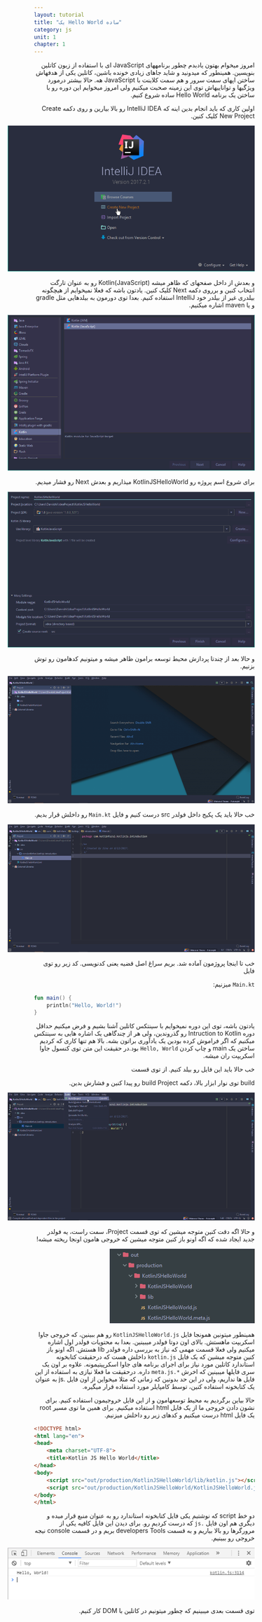 ```yaml
---
layout: tutorial
title: "یک Hello World ساده"
category: js
unit: 1
chapter: 1
---
```



<div dir="rtl" markdown="1">



امروز میخوام بهتون یادبدم چطور برنامه­های JavaScript ای با استفاده از زبون کاتلین بنویسین. همینطور که میدونید و شاید جاهای زیادی خونده باشین، کاتلین یکی از هدف­هاش ساختن اپ­های سمت سرور و هم سمت کلاینت با JavaScript هه. حالا بیشتر درمورد ویژگی­ها و توانایی­هاش توی این زمینه صحبت میکنیم ولی امروز میخوایم این دوره رو با ساختن یک برنامه Hello World ساده شروع کنیم.

اولین کاری که باید انجام بدین اینه که IntelliJ IDEA رو بالا بیارین و روی دکمه Create New Project کلیک کنین.


<p style="width: calc(100% + 60px);">
<img src="/assets/img/js/hello-world/create-new-project.png" />
</p>


و بعدش از داخل صفحه­ای که ظاهر میشه Kotlin(JavaScript) رو به عنوان تارگت انتخاب کنین و برروی دکمه Next کلیک کنین. یادتون باشه که فعلا نمیخوایم از هیچگونه بیلدری غیر از بیلدر خود IntelliJ استفاده کنیم. بعدا توی دورمون به بیلد­هایی مثل gradle و یا maven اشاره میکنیم.


<p style="width: calc(100% + 60px);">
<img src="/assets/img/js/hello-world/target-kotlin-javascript.png" />
</p>


برای شروع اسم پروژه رو KotlinJSHelloWorld میذاریم و بعدش Next رو فشار میدیم.


<p style="width: calc(100% + 60px);">
<img src="/assets/img/js/hello-world/name-project.png" />
</p>


و حالا بعد از چندتا پردازش محیط توسعه برامون ظاهر میشه و میتونیم کدهامون رو توش بزنیم.


<p style="width: calc(100% + 60px);">
<img src="/assets/img/js/hello-world/blank-project.png" />
</p>


خب حالا باید یک پکیج داخل فولدر src درست کنیم و فایل `Main.kt` رو داخلش قرار بدیم.


<p style="width: calc(100% + 60px);">
<img src="/assets/img/js/hello-world/creating-mainkt.png" />
</p>


خب تا اینجا پروژمون آماده شد. بریم سراغ اصل قضیه یعنی کدنویسی. کد زیر رو توی فایل 

`Main.kt` میزنیم:

</div>

```kotlin
fun main() {
    println("Hello, World!")
}
```

<div dir="rtl" markdown="1">

یادتون باشه، توی این دوره نمیخوایم با سینتکس کاتلین آشنا بشیم و فرض میکنیم حداقل دوره Intruction to Kotlin رو گذروندین، ولی هر از چندگاهی یک اشاره هایی به سینتکس میکنیم که اگر فراموش کرده بودین یک یادآوری براتون بشه. بالا هم تنها کاری که کردیم ساختن یک main و چاپ کردن `Hello, World` بود.در حقیقت این متن توی کنسول جاوا اسکریپت ران میشه. 

خب حالا باید این فایل رو بیلد کنیم. از توی قسمت 

build توی نوار ابزار بالا، دکمه build Project رو پیدا کنین و فشارش بدین.

<p style="width: calc(100% + 60px);">
<img src="/assets/img/js/hello-world/build-project.png" />
</p>

و حالا اگه دقت کنین متوجه میشین که توی قسمت Project، سمت راست، یه فولدر جدید ایجاد شده که اگه اونو باز کنین متوجه میشین که خروجی هامون اونجا ریخته میشه!

<p style="width: calc(100% + 60px);">
<img src="/assets/img/js/hello-world/output-files.png" />
</p>

همینطور میتونین همونجا فایل `KotlinJSHelloWorld.js` رو هم ببینین، که خروجی جاوا اسکریپت ماهستش. بالای اون دوتا فولدر میبینین. بعدا به محتویات فولدر اول اشاره میکنیم ولی فعلا قسمت مهمی که نیاز به بررسی داره فولدر lib هستش. اگه اونو باز کنین متوجه میشین که یک فایل `kotlin.js` داخلش هست که درحقیقت کتابخونه استاندارد کاتلین مورد نیاز برای اجرای برنامه های جاوا اسکرپیتیمونه. علاوه بر اون یک سری فایل­ها میبینین که اخرش `*.meta.js` داره. درحقیقت ما فعلا نیازی به استفاده از این فایل ها نداریم، ولی در این حد بدونین که زمانی که مثلا میخواین از اون فایل .js به عنوان یک کتابخونه استفاده کنین، توسط کامپایلر مورد استفاده قرار میگیره.

 حالا بیاین برگردیم به محیط توسعه­امون و از این فایل خروجیمون استفاده کنیم. برای نشون دادن خروجی ما از یک فایل html استفاده میکنیم. برای همین ما توی مسیر root یک فایل html درست میکنیم و کدهای زیر رو داخلش میزنیم.

</div>

```html
<!DOCTYPE html>
<html lang="en">
<head>
    <meta charset="UTF-8">
    <title>Kotlin JS Hello World</title>
</head>
<body>
    <script src="out/production/KotlinJSHelloWorld/lib/kotlin.js"></script>
    <script src="out/production/KotlinJSHelloWorld/KotlinJSHelloWorld.js"></script>
</body>
</html>
```

<div dir="rtl" markdown="1">

دو خط script که نوشتیم یکی فایل کتابخونه استاندارد رو به عنوان منبع قرار میده و دیگری هم اون فایل `.js` که درست کردیم رو. برای دیدن این فایل کافیه یکی از مرورگرها رو بالا بیاریم و به قسمت developers Tools بریم و در قسمت console نیجه خروجی رو ببینیم.


<p style="width: calc(100% + 60px);">
<img src="/assets/img/js/hello-world/chrome-output.png" />
</p>


توی قسمت بعدی میبینیم که چطور میتونیم در کاتلین با DOM کار کنیم.

</div>
